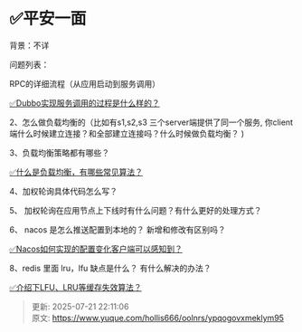 # ✅平安一面

背景：不详



问题列表：

RPC的详细流程（从应用启动到服务调用）



[✅Dubbo实现服务调用的过程是什么样的？](https://www.yuque.com/hollis666/oolnrs/io1pkwin43mkwaup)



2、怎么做负载均衡的（比如有s1,s2,s3 三个server端提供了同一个服务, 你client端什么时候建立连接？和全部建立连接吗？什么时候做负载均衡？ )

3、负载均衡策略都有哪些？

[✅什么是负载均衡，有哪些常见算法？](https://www.yuque.com/hollis666/oolnrs/dw07di)



4、加权轮询具体代码怎么写？

5、 加权轮询在应用节点上下线时有什么问题？有什么更好的处理方式？

6、 nacos 是怎么推送配置到本地的？ 新增和修改有区别吗？

[✅Nacos如何实现的配置变化客户端可以感知到？](https://www.yuque.com/hollis666/oolnrs/icbk1rndq13ku07o)

8、redis 里面 lru，lfu 缺点是什么？ 有什么解决的办法？

[✅介绍下LFU、LRU等缓存失效算法？](https://www.yuque.com/hollis666/oolnrs/gl3fivks74z4d10e)



> 更新: 2025-07-21 22:11:06  
> 原文: <https://www.yuque.com/hollis666/oolnrs/ypqogovxmeklym95>